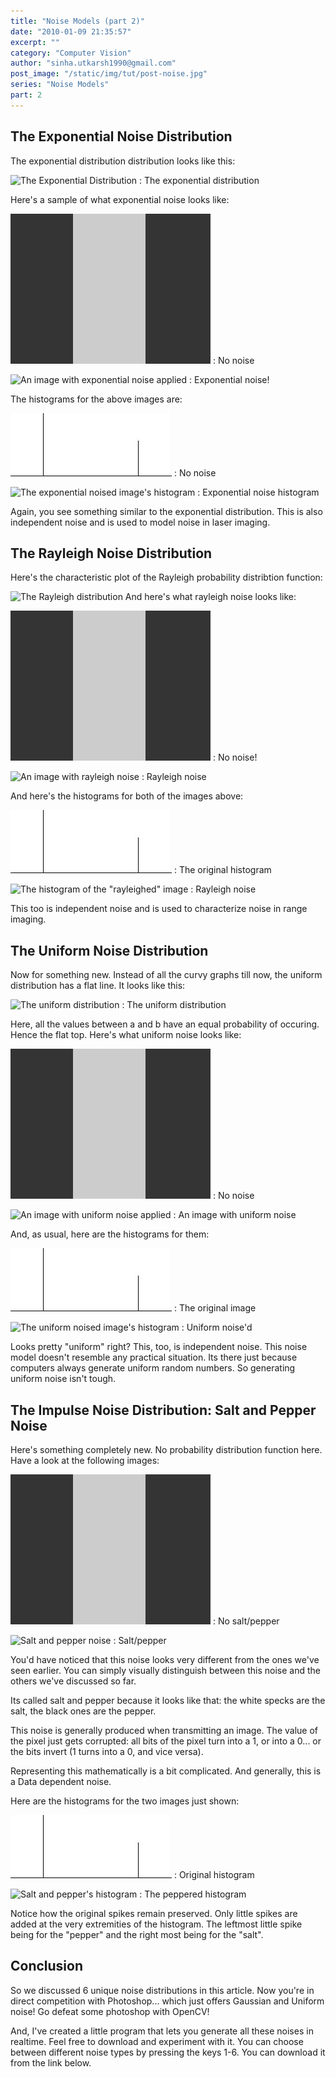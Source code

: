 ```yaml
---
title: "Noise Models (part 2)"
date: "2010-01-09 21:35:57"
excerpt: ""
category: "Computer Vision"
author: "sinha.utkarsh1990@gmail.com"
post_image: "/static/img/tut/post-noise.jpg"
series: "Noise Models"
part: 2
---
```


## The Exponential Noise Distribution

The exponential distribution distribution looks like this:

![The Exponential Distribution](/static/img/tut/exponential_distribution.gif)
: The exponential distribution

Here's a sample of what exponential noise looks like:

![No noise applied](/static/img/tut/noise_tester.jpg)
: No noise

![An image with exponential noise applied](/static/img/tut/noise_tester_exponential.jpg)
: Exponential noise!

The histograms for the above images are:

![The original image's histogram](/static/img/tut/noise_tester_no_hist.jpg)
: No noise

![The exponential noised image's histogram](/static/img/tut/noise_tester_exponential_hist.jpg)
: Exponential noise histogram

Again, you see something similar to the exponential distribution. This is also independent noise and is used to model noise in laser imaging. 

## The Rayleigh Noise Distribution

Here's the characteristic plot of the Rayleigh probability distribtion function:

![The Rayleigh distribution](/static/img/tut/rayleigh_distribution.gif) And here's what rayleigh noise looks like: 

![No noise applied](/static/img/tut/noise_tester.jpg)
: No noise!

![An image with rayleigh noise](/static/img/tut/noise_tester_rayleigh.jpg)
: Rayleigh noise

And here's the histograms for both of the images above: 

![The original image's histogram](/static/img/tut/noise_tester_no_hist.jpg)
: The original histogram

![The histogram of the "rayleighed" image](/static/img/tut/noise_tester_rayleigh_hist.jpg)
: Rayleigh noise

This too is independent noise and is used to characterize noise in range imaging.

## The Uniform Noise Distribution

Now for something new. Instead of all the curvy graphs till now, the uniform distribution has a flat line. It looks like this:

![The uniform distribution](/static/img/tut/uniform_distribution1.gif)
: The uniform distribution

Here, all the values between a and b have an equal probability of occuring. Hence the flat top. Here's what uniform noise looks like: 

![No noise applied](/static/img/tut/noise_tester.jpg)
: No noise

![An image with uniform noise applied](/static/img/tut/noise_tester_uniform.jpg)
: An image with uniform noise

And, as usual, here are the histograms for them: 

![The original image's histogram](/static/img/tut/noise_tester_no_hist.jpg)
: The original image

![The uniform noised image's histogram](/static/img/tut/noise_tester_uniform_hist.jpg)
: Uniform noise'd

Looks pretty "uniform" right? This, too, is independent noise. This noise model doesn't resemble any practical situation. Its there just because computers always generate uniform random numbers. So generating uniform noise isn't tough. 

## The Impulse Noise Distribution: Salt and Pepper Noise

Here's something completely new. No probability distribution function here. Have a look at the following images: 

![No noise applied](/static/img/tut/noise_tester.jpg)
: No salt/pepper

![Salt and pepper noise](/static/img/tut/noise_tester_salt_pepper_impulse.jpg)
: Salt/pepper

You'd have noticed that this noise looks very different from the ones we've seen earlier. You can simply visually distinguish between this noise and the others we've discussed so far. 

Its called salt and pepper because it looks like that: the white specks are the salt, the black ones are the pepper.

This noise is generally produced when transmitting an image. The value of the pixel just gets corrupted: all bits of the pixel turn into a 1, or into a 0... or the bits invert (1 turns into a 0, and vice versa). 

Representing this mathematically is a bit complicated. And generally, this is a Data dependent noise.

Here are the histograms for the two images just shown: 

![The original image's histogram](/static/img/tut/noise_tester_no_hist.jpg)
: Original histogram

![Salt and pepper's histogram](/static/img/tut/noise_tester_salt_pepper_impulse_hist.jpg)
: The peppered histogram

Notice how the original spikes remain preserved. Only little spikes are added at the very extremities of the histogram. The leftmost little spike being for the "pepper" and the right most being for the "salt". 

## Conclusion

So we discussed 6 unique noise distributions in this article. Now you're in direct competition with Photoshop... which just offers Gaussian and Uniform noise! Go defeat some photoshop with OpenCV!

And, I've created a little program that lets you generate all these noises in realtime. Feel free to download and experiment with it. You can choose between different noise types by pressing the keys 1-6. You can download it from the link below. 
